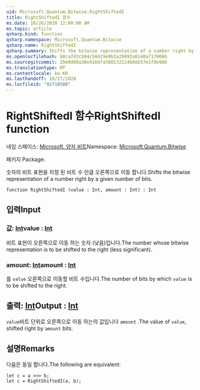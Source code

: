 ```yaml
---
uid: Microsoft.Quantum.Bitwise.RightShiftedI
title: RightShiftedI 함수
ms.date: 10/26/2020 12:00:00 AM
ms.topic: article
qsharp.kind: function
qsharp.namespace: Microsoft.Quantum.Bitwise
qsharp.name: RightShiftedI
qsharp.summary: Shifts the bitwise representation of a number right by a given number of bits.
ms.openlocfilehash: b0ca7d3cb84c58429e9b3a29893a6140a717006b
ms.sourcegitcommit: 29e0d88a30e4166fa580132124b0eb57e1f0e986
ms.translationtype: MT
ms.contentlocale: ko-KR
ms.lasthandoff: 10/27/2020
ms.locfileid: "92718580"
---
```

# <a name="rightshiftedi-function"></a><span data-ttu-id="3c4bd-102">RightShiftedI 함수</span><span class="sxs-lookup"><span data-stu-id="3c4bd-102">RightShiftedI function</span></span>

<span data-ttu-id="3c4bd-103">네임 스페이스: [Microsoft. 양자 비트](xref:Microsoft.Quantum.Bitwise)</span><span class="sxs-lookup"><span data-stu-id="3c4bd-103">Namespace: [Microsoft.Quantum.Bitwise](xref:Microsoft.Quantum.Bitwise)</span></span>

<span data-ttu-id="3c4bd-104">패키지 [](https://nuget.org/packages/)</span><span class="sxs-lookup"><span data-stu-id="3c4bd-104">Package: [](https://nuget.org/packages/)</span></span>


<span data-ttu-id="3c4bd-105">숫자의 비트 표현을 지정 된 비트 수 만큼 오른쪽으로 이동 합니다.</span><span class="sxs-lookup"><span data-stu-id="3c4bd-105">Shifts the bitwise representation of a number right by a given number of bits.</span></span>

```qsharp
function RightShiftedI (value : Int, amount : Int) : Int
```


## <a name="input"></a><span data-ttu-id="3c4bd-106">입력</span><span class="sxs-lookup"><span data-stu-id="3c4bd-106">Input</span></span>

### <a name="value--int"></a><span data-ttu-id="3c4bd-107">값: [Int](xref:microsoft.quantum.lang-ref.int)</span><span class="sxs-lookup"><span data-stu-id="3c4bd-107">value : [Int](xref:microsoft.quantum.lang-ref.int)</span></span>

<span data-ttu-id="3c4bd-108">비트 표현이 오른쪽으로 이동 하는 숫자 (낮음)입니다.</span><span class="sxs-lookup"><span data-stu-id="3c4bd-108">The number whose bitwise representation is to be shifted to the right (less significant).</span></span>


### <a name="amount--int"></a><span data-ttu-id="3c4bd-109">amount: [Int](xref:microsoft.quantum.lang-ref.int)</span><span class="sxs-lookup"><span data-stu-id="3c4bd-109">amount : [Int](xref:microsoft.quantum.lang-ref.int)</span></span>

<span data-ttu-id="3c4bd-110">를 `value` 오른쪽으로 이동할 비트 수입니다.</span><span class="sxs-lookup"><span data-stu-id="3c4bd-110">The number of bits by which `value` is to be shifted to the right.</span></span>



## <a name="output--int"></a><span data-ttu-id="3c4bd-111">출력: [Int](xref:microsoft.quantum.lang-ref.int)</span><span class="sxs-lookup"><span data-stu-id="3c4bd-111">Output : [Int](xref:microsoft.quantum.lang-ref.int)</span></span>

<span data-ttu-id="3c4bd-112">`value`비트 단위로 오른쪽으로 이동 하는의 값입니다 `amount` .</span><span class="sxs-lookup"><span data-stu-id="3c4bd-112">The value of `value`, shifted right by `amount` bits.</span></span>

## <a name="remarks"></a><span data-ttu-id="3c4bd-113">설명</span><span class="sxs-lookup"><span data-stu-id="3c4bd-113">Remarks</span></span>

<span data-ttu-id="3c4bd-114">다음은 동일 합니다.</span><span class="sxs-lookup"><span data-stu-id="3c4bd-114">The following are equivalent:</span></span>

```Q#
let c = a >>> b;
let c = RightShiftedI(a, b);
```